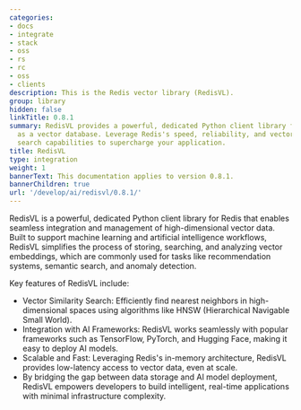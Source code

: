 ```yaml
---
categories:
- docs
- integrate
- stack
- oss
- rs
- rc
- oss
- clients
description: This is the Redis vector library (RedisVL).
group: library
hidden: false
linkTitle: 0.8.1
summary: RedisVL provides a powerful, dedicated Python client library for using Redis
  as a vector database. Leverage Redis's speed, reliability, and vector-based semantic
  search capabilities to supercharge your application.
title: RedisVL
type: integration
weight: 1
bannerText: This documentation applies to version 0.8.1.
bannerChildren: true
url: '/develop/ai/redisvl/0.8.1/'
---
```

RedisVL is a powerful, dedicated Python client library for Redis that enables seamless integration and management of high-dimensional vector data.
Built to support machine learning and artificial intelligence workflows, RedisVL simplifies the process of storing, searching, and analyzing vector embeddings, which are commonly used for tasks like recommendation systems, semantic search, and anomaly detection.

Key features of RedisVL include:

- Vector Similarity Search: Efficiently find nearest neighbors in high-dimensional spaces using algorithms like HNSW (Hierarchical Navigable Small World).
- Integration with AI Frameworks: RedisVL works seamlessly with popular frameworks such as TensorFlow, PyTorch, and Hugging Face, making it easy to deploy AI models.
- Scalable and Fast: Leveraging Redis's in-memory architecture, RedisVL provides low-latency access to vector data, even at scale.
- By bridging the gap between data storage and AI model deployment, RedisVL empowers developers to build intelligent, real-time applications with minimal infrastructure complexity.
